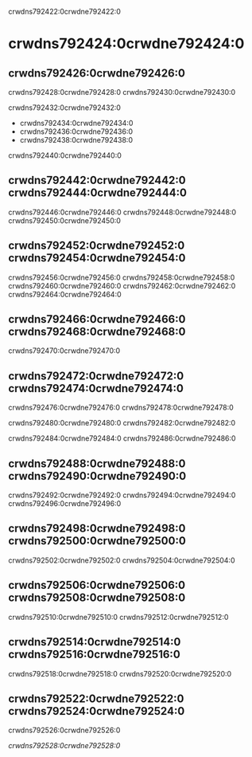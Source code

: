 crwdns792422:0crwdne792422:0
# crwdns792424:0crwdne792424:0

## crwdns792426:0crwdne792426:0

crwdns792428:0crwdne792428:0 crwdns792430:0crwdne792430:0

crwdns792432:0crwdne792432:0
* crwdns792434:0crwdne792434:0
* crwdns792436:0crwdne792436:0
* crwdns792438:0crwdne792438:0

crwdns792440:0crwdne792440:0

## crwdns792442:0crwdne792442:0 crwdns792444:0crwdne792444:0

crwdns792446:0crwdne792446:0 crwdns792448:0crwdne792448:0 crwdns792450:0crwdne792450:0

## crwdns792452:0crwdne792452:0 crwdns792454:0crwdne792454:0

crwdns792456:0crwdne792456:0 crwdns792458:0crwdne792458:0 crwdns792460:0crwdne792460:0 crwdns792462:0crwdne792462:0 crwdns792464:0crwdne792464:0

## crwdns792466:0crwdne792466:0 crwdns792468:0crwdne792468:0

crwdns792470:0crwdne792470:0

## crwdns792472:0crwdne792472:0 crwdns792474:0crwdne792474:0

crwdns792476:0crwdne792476:0 crwdns792478:0crwdne792478:0

crwdns792480:0crwdne792480:0 crwdns792482:0crwdne792482:0

crwdns792484:0crwdne792484:0 crwdns792486:0crwdne792486:0


## crwdns792488:0crwdne792488:0 crwdns792490:0crwdne792490:0

crwdns792492:0crwdne792492:0 crwdns792494:0crwdne792494:0 crwdns792496:0crwdne792496:0

## crwdns792498:0crwdne792498:0 crwdns792500:0crwdne792500:0

crwdns792502:0crwdne792502:0 crwdns792504:0crwdne792504:0

## crwdns792506:0crwdne792506:0 crwdns792508:0crwdne792508:0

crwdns792510:0crwdne792510:0 crwdns792512:0crwdne792512:0

## crwdns792514:0crwdne792514:0 crwdns792516:0crwdne792516:0

crwdns792518:0crwdne792518:0 crwdns792520:0crwdne792520:0

## crwdns792522:0crwdne792522:0 crwdns792524:0crwdne792524:0

crwdns792526:0crwdne792526:0

*crwdns792528:0crwdne792528:0*
